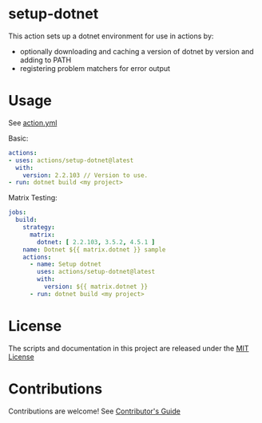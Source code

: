 # setup-dotnet

This action sets up a dotnet environment for use in actions by:

- optionally downloading and caching a version of dotnet by version and adding to PATH
- registering problem matchers for error output

# Usage

See [action.yml](action.yml)

Basic:
```yaml
actions:
- uses: actions/setup-dotnet@latest
  with:
    version: 2.2.103 // Version to use.
- run: dotnet build <my project>
```

Matrix Testing:
```yaml
jobs:
  build:
    strategy:
      matrix:
        dotnet: [ 2.2.103, 3.5.2, 4.5.1 ]
    name: Dotnet ${{ matrix.dotnet }} sample
    actions:
      - name: Setup dotnet
        uses: actions/setup-dotnet@latest
        with:
          version: ${{ matrix.dotnet }}
      - run: dotnet build <my project>
```

# License

The scripts and documentation in this project are released under the [MIT License](LICENSE)

# Contributions

Contributions are welcome!  See [Contributor's Guide](docs/contributors.md)
